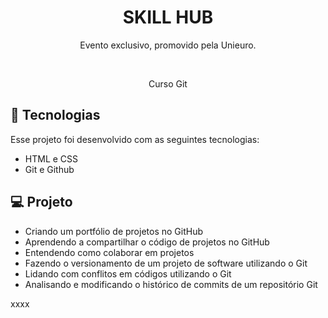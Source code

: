 
<h1 align="center"> SKILL HUB </h1>

<p align="center">
Evento exclusivo, promovido pela Unieuro.
</p>
<br>

<p align="center"> Curso Git </p>

## 🚀 Tecnologias

Esse projeto foi desenvolvido com as seguintes tecnologias:

- HTML e CSS
- Git e Github

## 💻 Projeto

- Criando um portfólio de projetos no GitHub
- Aprendendo a compartilhar o código de projetos no GitHub
- Entendendo como colaborar em projetos
- Fazendo o versionamento de um projeto de software utilizando o Git
- Lidando com conflitos em códigos utilizando o Git
- Analisando e modificando o histórico de commits de um repositório Git

xxxx
